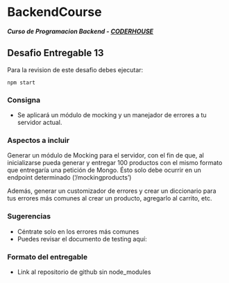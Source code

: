 # BackendCourse

**_Curso de Programacion Backend - [CODERHOUSE](https://www.coderhouse.com/)_**

## Desafio Entregable 13

Para la revision de este desafio debes ejecutar:

```
npm start
```

### Consigna

- Se aplicará un módulo de mocking y un manejador de errores a tu servidor actual.

### Aspectos a incluir

Generar un módulo de Mocking para el servidor, con el fin de que, al inicializarse pueda generar y entregar 100 productos con el mismo formato que entregaría una petición de Mongo. Ésto solo debe ocurrir en un endpoint determinado (‘/mockingproducts’)

Además, generar un customizador de errores y crear un diccionario para tus errores más comunes al crear un producto, agregarlo al carrito, etc.

### Sugerencias

- Céntrate solo en los errores más comunes
- Puedes revisar el documento de testing aquí:

### Formato del entregable

- Link al repositorio de github sin node_modules

[comment]: <> (Este desafio pertenece a la clase 32 "Optimización")
